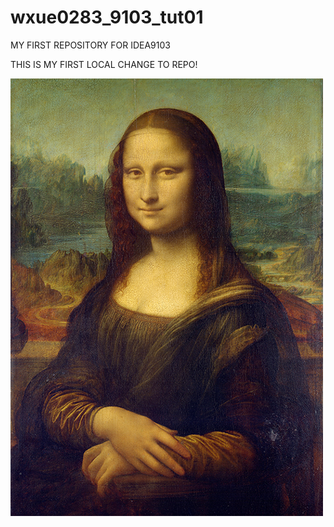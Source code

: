 # wxue0283_9103_tut01

MY FIRST REPOSITORY FOR IDEA9103

THIS IS MY FIRST LOCAL CHANGE TO REPO!

![An image of the Mona Lisa](readMeImages/Mona_Lisa_by_Leonardo_da_Vinci_500_x_700.jpg)